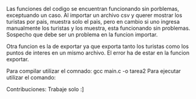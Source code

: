 Las funciones del codigo se encuentran funcionando sin porblemas, exceptuando un caso.
Al importar un archivo csv y querer mostrar los turistas por pais, muestra solo el pais, pero en cambio si uno ingresa manualmente los turistas y los muestra, esta funcionando sin problemas. Sospecho que debe ser un problema en la funcion importar.

Otra funcion es la de exportar ya que exporta tanto los turistas como los puntos de interes en un mismo archivo. El error ha de estar en la funcion exportar.

Para compilar utilizar el comnado: gcc main.c -o tarea2
Para ejecutar utilizar el comando: 

Contribuciones: Trabaje solo :]
